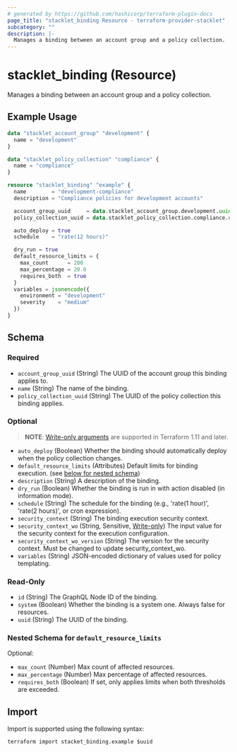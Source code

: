 ```yaml
---
# generated by https://github.com/hashicorp/terraform-plugin-docs
page_title: "stacklet_binding Resource - terraform-provider-stacklet"
subcategory: ""
description: |-
  Manages a binding between an account group and a policy collection.
---
```


# stacklet_binding (Resource)

Manages a binding between an account group and a policy collection.

## Example Usage

```terraform
data "stacklet_account_group" "development" {
  name = "development"
}

data "stacklet_policy_collection" "compliance" {
  name = "compliance"
}

resource "stacklet_binding" "example" {
  name        = "development-compliance"
  description = "Compliance policies for development accounts"

  account_group_uuid     = data.stacklet_account_group.development.uuid
  policy_collection_uuid = data.stacklet_policy_collection.compliance.uuid

  auto_deploy = true
  schedule    = "rate(12 hours)"

  dry_run = true
  default_resource_limits = {
    max_count      = 200
    max_percentage = 20.0
    requires_both  = true
  }
  variables = jsonencode({
    environment = "development"
    severity    = "medium"
  })
}
```

<!-- schema generated by tfplugindocs -->
## Schema

### Required

- `account_group_uuid` (String) The UUID of the account group this binding applies to.
- `name` (String) The name of the binding.
- `policy_collection_uuid` (String) The UUID of the policy collection this binding applies.

### Optional

> **NOTE**: [Write-only arguments](https://developer.hashicorp.com/terraform/language/resources/ephemeral#write-only-arguments) are supported in Terraform 1.11 and later.

- `auto_deploy` (Boolean) Whether the binding should automatically deploy when the policy collection changes.
- `default_resource_limits` (Attributes) Default limits for binding execution. (see [below for nested schema](#nestedatt--default_resource_limits))
- `description` (String) A description of the binding.
- `dry_run` (Boolean) Whether the binding is run in with action disabled (in information mode).
- `schedule` (String) The schedule for the binding (e.g., 'rate(1 hour)', 'rate(2 hours)', or cron expression).
- `security_context` (String) The binding execution security context.
- `security_context_wo` (String, Sensitive, [Write-only](https://developer.hashicorp.com/terraform/language/resources/ephemeral#write-only-arguments)) The input value for the security context for the execution configuration.
- `security_context_wo_version` (String) The version for the security context. Must be changed to update security_context_wo.
- `variables` (String) JSON-encoded dictionary of values used for policy templating.

### Read-Only

- `id` (String) The GraphQL Node ID of the binding.
- `system` (Boolean) Whether the binding is a system one. Always false for resources.
- `uuid` (String) The UUID of the binding.

<a id="nestedatt--default_resource_limits"></a>
### Nested Schema for `default_resource_limits`

Optional:

- `max_count` (Number) Max count of affected resources.
- `max_percentage` (Number) Max percentage of affected resources.
- `requires_both` (Boolean) If set, only applies limits when both thresholds are exceeded.

## Import

Import is supported using the following syntax:

```shell
terraform import stacket_binding.example $uuid
```
